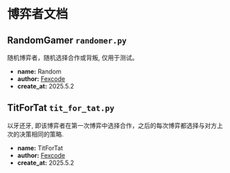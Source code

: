 # 博弈者文档

## RandomGamer `randomer.py`

随机博弈者，随机选择合作或背叛, 仅用于测试。

- **name:** Random
- **author:** [Fexcode](https://github.com/Fexcode)
- **create_at:** 2025.5.2

## TitForTat `tit_for_tat.py`
以牙还牙, 即该博弈者在第一次博弈中选择合作，之后的每次博弈都选择与对方上次的决策相同的策略.

- **name:** TitForTat
- **author:** [Fexcode](https://github.com/Fexcode)
- **create_at:** 2025.5.2